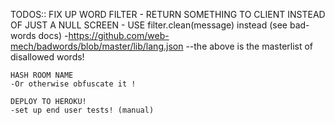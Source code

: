 TODOS:: FIX UP WORD FILTER
	- RETURN SOMETHING TO CLIENT INSTEAD OF JUST A NULL SCREEN
	- USE filter.clean(message) instead (see bad-words docs)
	-https://github.com/web-mech/badwords/blob/master/lib/lang.json
	--the above is the masterlist of disallowed words!

	HASH ROOM NAME
	-Or otherwise obfuscate it !
	
	DEPLOY TO HEROKU!
	-set up end user tests! (manual)